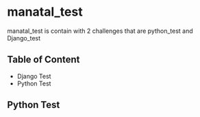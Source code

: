 # manatal_test

manatal_test is contain with 2 challenges that are python_test and Django_test

## Table of Content
   - Django Test
   - Python Test



## Python Test
